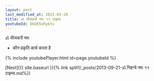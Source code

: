 ```yaml
---
layout: post
last_modified_at: 2021-03-29
title: ॐ भीजकर्त्रे नमः ११ टाइम्स
youtubeId: OkGK5xRykts
---
```

 
 
 ॐ भीजकर्त्रे नमः  
 
 -  कौन प्रकृति कार्य करता है 
 
  
 
  
 
 
 
 
 
 


{% include youtubePlayer.html id=page.youtubeId %}
 
[Next]({{ site.baseurl }}{% link  split1/_posts/2013-09-21-ॐ निहन्त्रे नमः ११ टाइम्स.md%})
 
